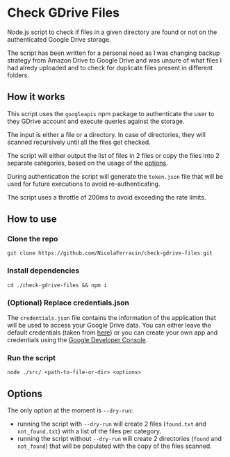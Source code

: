 # Check GDrive Files

Node.js script to check if files in a given directory are found or not on the authenticated Google Drive storage.

The script has been written for a personal need as I was changing backup strategy from Amazon Drive to Google Drive and was unsure of what files I had alredy uploaded and to check for duplicate files present in different folders.

## How it works

This script uses the `googleapis` npm package to authenticate the user to they GDrive account and execute queries against the storage.

The input is either a file or a directory. In case of directories, they will scanned recursively until all the files get checked.

The script will either output the list of files in 2 files or copy the files into 2 separate categories, based on the usage of the [options](#options).

During authentication the script will generate the `token.json` file that will be used for future executions to avoid re-authenticating.

The script uses a throttle of 200ms to avoid exceeding the rate limits.

## How to use

### Clone the repo

`git clone https://github.com/NicolaFerracin/check-gdrive-files.git`

### Install dependencies

`cd ./check-gdrive-files && npm i`

### (Optional) Replace credentials.json

The `credentials.json` file contains the information of the application that will be used to access your Google Drive data. You can either leave the default credentials (taken from [here](https://developers.google.com/drive/api/v3/quickstart/nodejs)) or you can create your own app and credentials using the [Google Developer Console](https://console.developers.google.com).

### Run the script

`node ./src/ <path-to-file-or-dir> <options>`

## Options

The only option at the moment is `--dry-run`:

- running the script with `--dry-run` will create 2 files (`found.txt` and `not_found.txt`) with a list of the files per category.
- running the script without `--dry-run` will create 2 directories (`found` and `not_found`) that will be populated with the copy of the files scanned.
